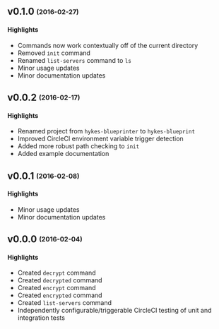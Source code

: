 ## v0.1.0 <sub><sup>(2016-02-27)</sup></sub>

#### Highlights
* Commands now work contextually off of the current directory
* Removed `init` command
* Renamed `list-servers` command to `ls`
* Minor usage updates
* Minor documentation updates

## v0.0.2 <sub><sup>(2016-02-17)</sup></sub>

#### Highlights
* Renamed project from `hykes-blueprinter` to `hykes-blueprint`
* Improved CircleCI environment variable trigger detection
* Added more robust path checking to `init`
* Added example documentation

## v0.0.1 <sub><sup>(2016-02-08)</sup></sub>

#### Highlights
* Minor usage updates
* Minor documentation updates

## v0.0.0 <sub><sup>(2016-02-04)</sup></sub>

#### Highlights
* Created `decrypt` command
* Created `decrypted` command
* Created `encrypt` command
* Created `encrypted` command
* Created `list-servers` command
* Independently configurable/triggerable CircleCI testing of unit and integration tests
